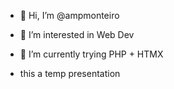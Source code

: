 - 👋 Hi, I’m @ampmonteiro
- 👀 I’m interested in Web Dev
- 🌱 I’m currently trying PHP  + HTMX

-  this a temp presentation
